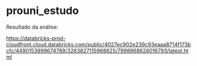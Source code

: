 # prouni_estudo
Resultado da análise:

https://databricks-prod-cloudfront.cloud.databricks.com/public/4027ec902e239c93eaaa8714f173bcfc/4490153999674789/3263827115968625/7998968626016793/latest.html
